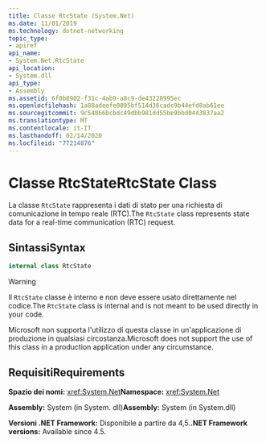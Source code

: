 ```yaml
---
title: Classe RtcState (System.Net)
ms.date: 11/01/2019
ms.technology: dotnet-networking
topic_type:
- apiref
api_name:
- System.Net.RtcState
api_location:
- System.dll
api_type:
- Assembly
ms.assetid: 6f0b8902-f31c-4ab9-a8c9-de43228995ec
ms.openlocfilehash: 1a88adeefe0095bf514d36cadc9b44efd8ab61ee
ms.sourcegitcommit: 9c54866bcbdc49dbb981dd55be9bbd0443837aa2
ms.translationtype: MT
ms.contentlocale: it-IT
ms.lasthandoff: 02/14/2020
ms.locfileid: "77214876"
---
```

# <a name="rtcstate-class"></a><span data-ttu-id="774c0-102">Classe RtcState</span><span class="sxs-lookup"><span data-stu-id="774c0-102">RtcState Class</span></span>

<span data-ttu-id="774c0-103">La classe `RtcState` rappresenta i dati di stato per una richiesta di comunicazione in tempo reale (RTC).</span><span class="sxs-lookup"><span data-stu-id="774c0-103">The `RtcState` class represents state data for a real-time communication (RTC) request.</span></span>

## <a name="syntax"></a><span data-ttu-id="774c0-104">Sintassi</span><span class="sxs-lookup"><span data-stu-id="774c0-104">Syntax</span></span>
  
```csharp  
internal class RtcState
```

> [!WARNING]
> <span data-ttu-id="774c0-105">Il `RtcState` classe è interno e non deve essere usato direttamente nel codice.</span><span class="sxs-lookup"><span data-stu-id="774c0-105">The `RtcState` class is internal and is not meant to be used directly in your code.</span></span>
> 
> <span data-ttu-id="774c0-106">Microsoft non supporta l'utilizzo di questa classe in un'applicazione di produzione in qualsiasi circostanza.</span><span class="sxs-lookup"><span data-stu-id="774c0-106">Microsoft does not support the use of this class in a production application under any circumstance.</span></span>

## <a name="requirements"></a><span data-ttu-id="774c0-107">Requisiti</span><span class="sxs-lookup"><span data-stu-id="774c0-107">Requirements</span></span>

<span data-ttu-id="774c0-108">**Spazio dei nomi:** <xref:System.Net></span><span class="sxs-lookup"><span data-stu-id="774c0-108">**Namespace:** <xref:System.Net></span></span>

<span data-ttu-id="774c0-109">**Assembly:** System (in System. dll)</span><span class="sxs-lookup"><span data-stu-id="774c0-109">**Assembly:** System (in System.dll)</span></span>

<span data-ttu-id="774c0-110">**Versioni .NET Framework:** Disponibile a partire da 4,5.</span><span class="sxs-lookup"><span data-stu-id="774c0-110">**.NET Framework versions:** Available since 4.5.</span></span>
